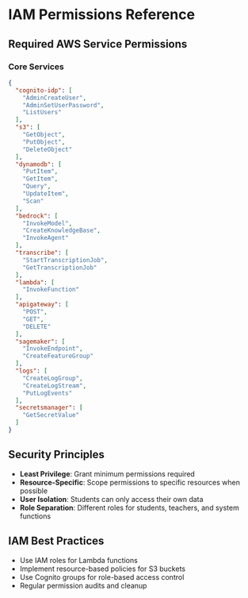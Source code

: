 # IAM Permissions Reference

## Required AWS Service Permissions

### Core Services
```json
{
  "cognito-idp": [
    "AdminCreateUser", 
    "AdminSetUserPassword", 
    "ListUsers"
  ],
  "s3": [
    "GetObject", 
    "PutObject", 
    "DeleteObject"
  ],
  "dynamodb": [
    "PutItem", 
    "GetItem", 
    "Query", 
    "UpdateItem", 
    "Scan"
  ],
  "bedrock": [
    "InvokeModel", 
    "CreateKnowledgeBase", 
    "InvokeAgent"
  ],
  "transcribe": [
    "StartTranscriptionJob", 
    "GetTranscriptionJob"
  ],
  "lambda": [
    "InvokeFunction"
  ],
  "apigateway": [
    "POST", 
    "GET", 
    "DELETE"
  ],
  "sagemaker": [
    "InvokeEndpoint", 
    "CreateFeatureGroup"
  ],
  "logs": [
    "CreateLogGroup", 
    "CreateLogStream", 
    "PutLogEvents"
  ],
  "secretsmanager": [
    "GetSecretValue"
  ]
}
```

## Security Principles
- **Least Privilege**: Grant minimum permissions required
- **Resource-Specific**: Scope permissions to specific resources when possible
- **User Isolation**: Students can only access their own data
- **Role Separation**: Different roles for students, teachers, and system functions

## IAM Best Practices
- Use IAM roles for Lambda functions
- Implement resource-based policies for S3 buckets
- Use Cognito groups for role-based access control
- Regular permission audits and cleanup